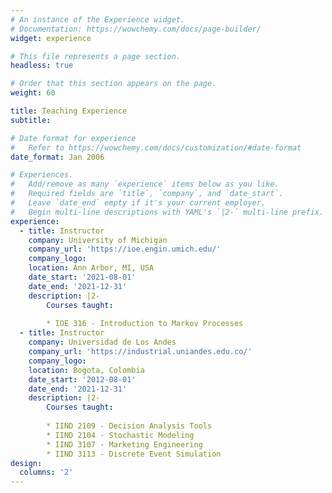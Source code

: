 ```yaml
---
# An instance of the Experience widget.
# Documentation: https://wowchemy.com/docs/page-builder/
widget: experience

# This file represents a page section.
headless: true

# Order that this section appears on the page.
weight: 60

title: Teaching Experience
subtitle:

# Date format for experience
#   Refer to https://wowchemy.com/docs/customization/#date-format
date_format: Jan 2006

# Experiences.
#   Add/remove as many `experience` items below as you like.
#   Required fields are `title`, `company`, and `date_start`.
#   Leave `date_end` empty if it's your current employer.
#   Begin multi-line descriptions with YAML's `|2-` multi-line prefix.
experience:
  - title: Instructor
    company: University of Michigan
    company_url: 'https://ioe.engin.umich.edu/'
    company_logo: 
    location: Ann Arbor, MI, USA
    date_start: '2021-08-01'
    date_end: '2021-12-31'
    description: |2-
        Courses taught:
        
        * IOE 316 - Introduction to Markov Processes
  - title: Instructor
    company: Universidad de Los Andes
    company_url: 'https://industrial.uniandes.edu.co/'
    company_logo: 
    location: Bogota, Colombia
    date_start: '2012-08-01'
    date_end: '2021-12-31'
    description: |2-
        Courses taught:
        
        * IIND 2109 - Decision Analysis Tools
        * IIND 2104 - Stochastic Modeling
        * IIND 3107 - Marketing Engineering
        * IIND 3113 - Discrete Event Simulation
design:
  columns: '2'
---
```

